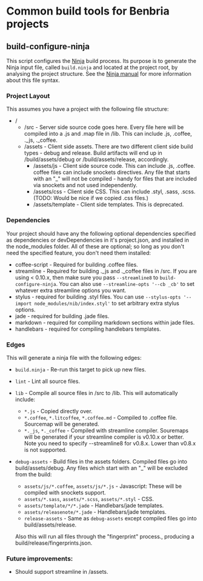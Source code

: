 # Common build tools for Benbria projects

## build-configure-ninja

This script configures the [Ninja](http://martine.github.io/ninja/) build process.
Its purpose is to generate the Ninja input file, called `build.ninja` and
located at the project root, by analysing the project structure. See the
[Ninja manual](http://martine.github.io/ninja/manual.html) for more
information about this file syntax.

### Project Layout

This assumes you have a project with the following file structure:

* /
  * /src - Server side source code goes here.  Every file here will be compiled into a .js and .map
    file in /lib.  This can include .js, .coffee, ._js, ._coffee.
  * /assets - Client side assets.  There are two different client side build types - debug and
    release.  Build artifacts will end up in /build/assets/debug or /build/assets/release,
    accordingly.
    * /assets/js - Client side source code.  This can include .js, .coffee.  coffee files can
      include snockets directives.  Any file that starts with an "_" will not be compiled - handy
      for files that are included via snockets and not used independently.
    * /assets/css - Client side CSS.  This can include .styl, .sass, .scss. (TODO: Would be nice if
      we copied .css files.)
    * /assets/template - Client side templates.  This is deprecated.

### Dependencies

Your project should have any the following optional dependencies specified as dependencies or
devDependencies in it's project.json, and installed in the node_modules folder.  All of these are
optional; so long as you don't need the specified feature, you don't need them installed:

* coffee-script - Required for building .coffee files.
* streamline - Required for building ._js and ._coffee files in /src.  If you are
  using < 0.10.x, then make sure you pass `--streamline8` to `build-configure-ninja`.  You can also
  use `--streamline-opts '--cb _cb'` to set whatever extra streamline options you want.
* stylus - required for building .styl files.  You can use
  `--stylus-opts '--import node_modules/nib/index.styl'` to set arbitrary extra stylus options.
* jade - required for building .jade files.
* markdown - required for compiling markdown sections within jade files.
* handlebars - required for compiling handlebars templates.

### Edges

This will generate a ninja file with the following edges:

* `build.ninja` - Re-run this target to pick up new files.
* `lint` - Lint all source files.
* `lib` - Compile all source files in /src to /lib.  This will automatically include:
  * `*.js` - Copied directly over.
  * `*.coffee`, `*.litcoffee`, `*.coffee.md` - Compiled to .coffee file.  Sourcemap will be
    generated.
  * `*._js`, `*._coffee` - Compiled with streamline compiler.  Souremaps will be generated if your
    streamline compiler is v0.10.x or better.  Note you need to specify --streamline8 for
    v0.8.x.  Lower than v0.8.x is not supported.
* `debug-assets` - Build files in the assets folders.  Compiled files go into build/assets/debug.
  Any files which start with an "_" will be excluded from the build:

  * `assets/js/*.coffee`, `assets/js/*.js` - Javascript: These will be compiled with snockets support.
  * `assets/*.sass`, `assets/*.scss`, `assets/*.styl` - CSS.
  * `assets/template/*/*.jade` - Handlebars/jade templates.
  * `assets/releasenote/*.jade` - Handlebars/jade templates.
  * `release-assets` - Same as `debug-assets` except compiled files go into build/assets/release.

  Also this will run all files through the "fingerprint" process., producing a
  build/release/fingerprints.json.

### Future improvements:

* Should support streamline in /assets.